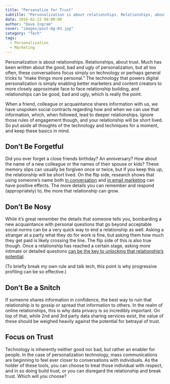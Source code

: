 ```yaml
---
title: "Personalize for Trust"
subtitle: "Personalization is about relationships. Relationships, about trust."
date: 2016-02-22 09:00:00
author: "Dave Ingram"
cover: "images/post-bg-03.jpg"
category: "Tech"
tags:
  - Personalization
  - Marketing
---
```


Personalization is about relationships. Relationships, about trust. Much has been written about the good, bad and ugly of personalization, but all too often, these conversations focus simply on technology or perhaps general tricks to “make things more personal.” The technology that powers digital personalization is simply enabling better marketers and content creators to more closely approximate face to face relationship building, and relationships can be good, bad and ugly, which is really the point.

When a friend, colleague or acquaintance shares information with us, we have unspoken social contracts regarding how and when we can use that information, which, when followed, lead to deeper relationships. Ignore those rules of engagement though, and your relationship will be short lived. So put aside all thoughts of the technology and techniques for a moment, and keep these basics in mind.

## Don’t Be Forgetful

Did you ever forget a close friends birthday? An anniversary? How about the name of a new colleague or the names of their spouse or kids? These memory slips can usually be forgiven once or twice, but if you keep this up, the relationship will be short lived. On the flip side, research shows that using someone’s name both [in conversation](http://www.ncbi.nlm.nih.gov/pmc/articles/PMC1647299/) and [in email marketing](http://papers.ssrn.com/sol3/papers.cfm?abstract_id=2725251) can have positive effects. The more details you can remember and respond (appropriately) to, the more that relationship can grow.

## Don’t Be Nosy

While it’s great remember the details that someone tells you, bombarding a new acquaintance with personal questions that go beyond acceptable social norms can be a very quick way to end a relationship as well. Asking a stranger at a party what they do for work is fine, but asking them how much they get paid is likely crossing the line. The flip side of this is also true though. Once a relationship has reached a certain stage, asking more intimate or detailed questions [can be the key to unlocking that relationship’s potential](http://www.inc.com/shelley-prevost/25-revealing-questions-that-build-better-relationships-at-work.html).

(To briefly break my own rule and talk tech, this point is why progressive profiling can be so effective.)

## Don’t Be a Snitch

If someone shares information in confidence, the best way to ruin that relationship is to gossip or spread that information to others. In the realm of online relationships, this is why data privacy is so incredibly important. On top of that, while 2nd and 3rd party data sharing services exist, the value of these should be weighed heavily against the potential for betrayal of trust.

## Focus on Trust

Technology is inherently neither good nor bad, but rather an enabler for people. In the case of personalization technology, mass communications are beginning to feel ever closer to conversations with individuals. As the holder of these tools, you can choose to treat those individual with respect, and in so doing build trust, or you can disregard the relationship and break trust. Which will you choose?
